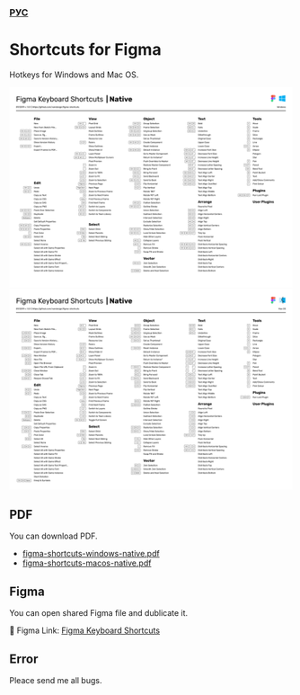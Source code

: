 ### [РУС](https://github.com/vandesign/figma-shortcuts/blob/master/README-RU.md)
# Shortcuts for Figma
Hotkeys for Windows and Mac OS.

<img width="933" alt="image" src="https://github.com/vandesign/figma-shortcuts/blob/master/images/figma-shortcuts-windows-native.png">

<img width="933" alt="image" src="https://github.com/vandesign/figma-shortcuts/blob/master/images/figma-shortcuts-macos-native.png">

## PDF
You can download PDF.
- [figma-shortcuts-windows-native.pdf](https://github.com/vandesign/figma-shortcuts/blob/master/pdf/figma-shortcuts-windows-native.pdf)
- [figma-shortcuts-macos-native.pdf](https://github.com/vandesign/figma-shortcuts/blob/master/pdf/figma-shortcuts-macos-native.pdf)
## Figma
You can open shared Figma file and dublicate it.

🖖 Figma Link: [Figma Keyboard Shortcuts](https://www.figma.com/file/PUnOKWnIsQxBFrFAGVBgEW/Figma-Keyboard-Shortcuts?node-id=0%3A1)

## Error
Pleace send me all bugs.
